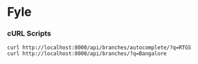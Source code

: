 # Fyle
### cURL Scripts
```
curl http://localhost:8000/api/branches/autocomplete/?q=RTGS
curl http://localhost:8000/api/branches/?q=Bangalore
```

